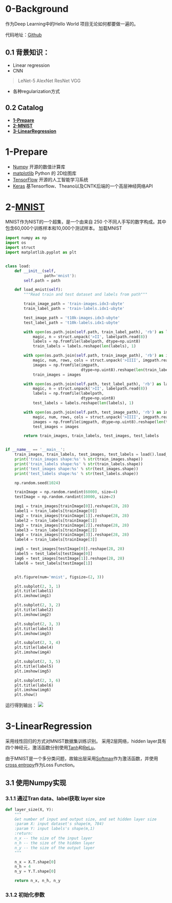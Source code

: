 # 0-Background
作为Deep Learning中的Hello World 项目无论如何都要做一遍的。

代码地址：[Github](https://github.com/ferdinandhuang/mnist_test)
## 0.1 背景知识：
- Linear regression
- CNN
> LeNet-5
> AlexNet
> ResNet
> VGG
- 各种regularization方式

## 0.2 Catalog 
- **[1-Prepare](#1-Prepare)**
- **[2-MNIST](#2-MNIST)**
- **[3-LinearRegression](#3-LinearRegression)**

# 1-Prepare
- [Numpy](http://www.numpy.org/) 开源的数值计算库
- [matplotlib](https://matplotlib.org/) Python 的 2D绘图库
- [TensorFlow](https://www.tensorflow.org/) 开源的人工智能学习系统
- [Keras](https://keras.io/) 基Tensorflow、Theano以及CNTK后端的一个高层神经网络API

# 2-[MNIST](http://yann.lecun.com/exdb/mnist/)
MNIST作为NIST的一个超集，是一个由来自 250 个不同人手写的数字构成。其中包含60,000个训练样本和10,000个测试样本。
加载MNIST

```python
import numpy as np
import os
import struct
import matplotlib.pyplot as plt


class load:
    def __init__(self,
                 path='mnist'):
        self.path = path

    def load_mnist(self):
        """Read train and test dataset and labels from path"""

        train_image_path = 'train-images.idx3-ubyte'
        train_label_path = 'train-labels.idx1-ubyte'

        test_image_path = 't10k-images.idx3-ubyte'
        test_label_path = 't10k-labels.idx1-ubyte'

        with open(os.path.join(self.path, train_label_path), 'rb') as labelpath:
            magic, n = struct.unpack('>II', labelpath.read(8))
            labels = np.fromfile(labelpath, dtype=np.uint8)
            train_labels = labels.reshape(len(labels), 1)

        with open(os.path.join(self.path, train_image_path), 'rb') as imgpath:
            magic, num, rows, cols = struct.unpack('>IIII', imgpath.read(16))
            images = np.fromfile(imgpath,
                                 dtype=np.uint8).reshape(len(train_labels), 784)
            train_images = images

        with open(os.path.join(self.path, test_label_path), 'rb') as labelpath:
            magic, n = struct.unpack('>II', labelpath.read(8))
            labels = np.fromfile(labelpath,
                                 dtype=np.uint8)
            test_labels = labels.reshape(len(labels), 1)

        with open(os.path.join(self.path, test_image_path), 'rb') as imgpath:
            magic, num, rows, cols = struct.unpack('>IIII', imgpath.read(16))
            images = np.fromfile(imgpath, dtype=np.uint8).reshape(len(test_labels), 784)
            test_images = images

        return train_images, train_labels, test_images, test_labels


if __name__ == '__main__':
    train_images, train_labels, test_images, test_labels = load().load_mnist()
    print('train_images shape:%s' % str(train_images.shape))
    print('train_labels shape:%s' % str(train_labels.shape))
    print('test_images shape:%s' % str(test_images.shape))
    print('test_labels shape:%s' % str(test_labels.shape))

    np.random.seed(1024)

    trainImage = np.random.randint(60000, size=4)
    testImage = np.random.randint(10000, size=2)

    img1 = train_images[trainImage[0]].reshape(28, 28)
    label1 = train_labels[trainImage[0]]
    img2 = train_images[trainImage[1]].reshape(28, 28)
    label2 = train_labels[trainImage[1]]
    img3 = train_images[trainImage[2]].reshape(28, 28)
    label3 = train_labels[trainImage[2]]
    img4 = train_images[trainImage[3]].reshape(28, 28)
    label4 = train_labels[trainImage[3]]

    img5 = test_images[testImage[0]].reshape(28, 28)
    label5 = test_labels[testImage[0]]
    img6 = test_images[testImage[1]].reshape(28, 28)
    label6 = test_labels[testImage[1]]


    plt.figure(num='mnist', figsize=(2, 3))

    plt.subplot(2, 3, 1)
    plt.title(label1)
    plt.imshow(img1)

    plt.subplot(2, 3, 2)
    plt.title(label2)
    plt.imshow(img2)

    plt.subplot(2, 3, 3)
    plt.title(label3)
    plt.imshow(img3)

    plt.subplot(2, 3, 4)
    plt.title(label4)
    plt.imshow(img4)

    plt.subplot(2, 3, 5)
    plt.title(label5)
    plt.imshow(img5)

    plt.subplot(2, 3, 6)
    plt.title(label6)
    plt.imshow(img6)
    plt.show()
```
运行得到输出：
![](https://images2018.cnblogs.com/blog/1221447/201806/1221447-20180626154754252-1076667310.png)

# 3-LinearRegression
采用线性回归的方式对MNIST数据集训练识别。
采用2层网络，hidden layer具有四个神经元，激活函数分别使用[Tanh](https://en.wikipedia.org/wiki/Hyperbolic_function)和[ReLu](https://en.wikipedia.org/wiki/Rectifier_(neural_networks))。

由于MNIST是一个多分类问题，故输出层采用[Softmax](https://en.wikipedia.org/wiki/Softmax_function)作为激活函数，并使用[cross entropy](https://en.wikipedia.org/wiki/Cross_entropy)作为Loss Function。

## 3.1 使用Numpy实现
### 3.1.1 通过Tran data、label获取 layer size
```python
def layer_size(X, Y):
    """
    Get number of input and output size, and set hidden layer size
    :param X: input dataset's shape(m, 784)
    :param Y: input labels's shape(m,1)
    :return:
    n_x -- the size of the input layer
    n_h -- the size of the hidden layer
    n_y -- the size of the output layer
    """

    n_x = X.T.shape[0]
    n_h = 4
    n_y = Y.T.shape[0]

    return n_x, n_h, n_y
```

### 3.1.2 初始化参数
